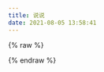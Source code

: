 ```yaml
---
title: 说说
date: 2021-08-05 13:58:41
---
```


{% raw %}
<div id="hpp_talk"></div>
<link rel="stylesheet" href="https://cdn.jsdelivr.net/gh/HexoPlusPlus/HexoPlusPlus@1.2.0/talk.css" />
<script src="/js/talk_user.js"></script>
<script>
new hpp_talk({
    id: "hpp_talk",
    domain: "admin.bhwlm.top",
    limit: 10,//单次获取的最多条数
    start: 0,//从第几条开始
});
const setCustom = (s) => {
   htalk.dark({
       id:"h",
       dark:s==='dark'?true:false
   })
  }


</script>

{% endraw %}
